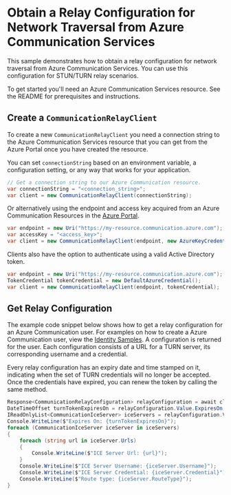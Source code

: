 # Obtain a Relay Configuration for Network Traversal from Azure Communication Services

This sample demonstrates how to obtain a relay configuration for network traversal from Azure Communication Services. You can use this configuration for STUN/TURN relay scenarios.

To get started you'll need an Azure Communication Services resource. See the README for prerequisites and instructions.

## Create a `CommunicationRelayClient`

To create a new `CommunicationRelayClient` you need a connection string to the Azure Communication Services resource that you can get from the Azure Portal once you have created the resource.

You can set `connectionString` based on an environment variable, a configuration setting, or any way that works for your application.

```C# Snippet:CreateCommunicationRelayClientAsync
// Get a connection string to our Azure Communication resource.
var connectionString = "<connection_string>";
var client = new CommunicationRelayClient(connectionString);
```

Or alternatively using the endpoint and access key acquired from an Azure Communication Resources in the [Azure Portal][azure_portal].

```C# Snippet:CreateCommunicationRelayFromAccessKey
var endpoint = new Uri("https://my-resource.communication.azure.com");
var accessKey = "<access_key>";
var client = new CommunicationRelayClient(endpoint, new AzureKeyCredential(accessKey));
```

Clients also have the option to authenticate using a valid Active Directory token.

```C# Snippet:CreateCommunicationRelayFromToken
var endpoint = new Uri("https://my-resource.communication.azure.com");
TokenCredential tokenCredential = new DefaultAzureCredential();
var client = new CommunicationRelayClient(endpoint, tokenCredential);
```

## Get Relay Configuration

The example code snippet below shows how to get a relay configuration for an Azure Communication user. For examples on how to create a Azure Communication user, view the [Identity Samples][identity_samples].
A configuration is returned for the user. Each configuration consists of a URL for a TURN server, its corresponding username and a credential. 

Every relay configuration has an expiry date and time stamped on it, indicating when the set of TURN credentials will no longer be accepted. Once the credentials have expired, you can renew the token by calling the same method.

```C# Snippet:GetRelayConfigurationAsync
Response<CommunicationRelayConfiguration> relayConfiguration = await client.GetRelayConfigurationAsync(new GetRelayConfigurationOptions(user));
DateTimeOffset turnTokenExpiresOn = relayConfiguration.Value.ExpiresOn;
IReadOnlyList<CommunicationIceServer> iceServers = relayConfiguration.Value.IceServers;
Console.WriteLine($"Expires On: {turnTokenExpiresOn}");
foreach (CommunicationIceServer iceServer in iceServers)
{
    foreach (string url in iceServer.Urls)
    {
        Console.WriteLine($"ICE Server Url: {url}");
    }
    Console.WriteLine($"ICE Server Username: {iceServer.Username}");
    Console.WriteLine($"ICE Server Credential: {iceServer.Credential}");
    Console.WriteLine($"Route type: {iceServer.RouteType}");
}
```

<!-- LINKS -->

[azure_portal]: https://portal.azure.com
[identity_samples]: https://github.com/Azure/azure-sdk-for-net/blob/main/sdk/communication/Azure.Communication.Identity/samples
